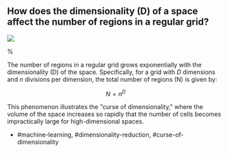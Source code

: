 ## How does the dimensionality \(D\) of a space affect the number of regions in a regular grid?

![](https://cdn.mathpix.com/cropped/2024_05_26_628bb04fbcc19ed959eag-1.jpg?height=293&width=313&top_left_y=1773&top_left_x=918)

%
  
The number of regions in a regular grid grows exponentially with the dimensionality \(D\) of the space. Specifically, for a grid with $D$ dimensions and $n$ divisions per dimension, the total number of regions \(N\) is given by:

$$
N = n^D
$$

This phenomenon illustrates the "curse of dimensionality," where the volume of the space increases so rapidly that the number of cells becomes impractically large for high-dimensional spaces.

- #machine-learning, #dimensionality-reduction, #curse-of-dimensionality